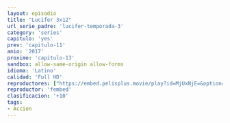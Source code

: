 ```yaml
---
layout: episodio
title: "Lucifer 3x12"
url_serie_padre: 'lucifer-temporada-3'
category: 'series'
capitulo: 'yes'
prev: 'capitulo-11'
anio: '2017'
proximo: 'capitulo-13'
sandbox: allow-same-origin allow-forms
idioma: 'Latino'
calidad: 'Full HD'
reproductores: ["https://embed.pelisplus.movie/play?id=MjUxNjE=&option=latin"]
reproductor: 'fembed'
clasificacion: '+10'
tags:
- Accion
---
```












